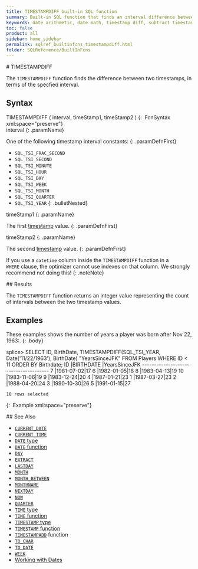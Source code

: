 ```yaml
---
title: TIMESTAMPDIFF built-in SQL function
summary: Built-in SQL function that finds an interval difference between two timestamps
keywords: date arithmetic, date math, timestamp diff, subtract timestamps
toc: false
product: all
sidebar: home_sidebar
permalink: sqlref_builtinfcns_timestampdiff.html
folder: SQLReference/BuiltInFcns
---
```

<section>
<div class="TopicContent" data-swiftype-index="true" markdown="1">
# TIMESTAMPDIFF

The `TIMESTAMPDIFF` function finds the difference between two
timestamps, in terms of the specfied interval.

## Syntax

<div class="fcnWrapperWide" markdown="1">
    TIMESTAMPDIFF ( interval, timeStamp1, timeStamp2 )
{: .FcnSyntax xml:space="preserve"}

</div>
<div class="paramList" markdown="1">
interval
{: .paramName}

One of the following timestamp interval constants:
{: .paramDefnFirst}

* `SQL_TSI_FRAC_SECOND`
* `SQL_TSI_SECOND`
* `SQL_TSI_MINUTE`
* `SQL_TSI_HOUR`
* `SQL_TSI_DAY`
* `SQL_TSI_WEEK`
* `SQL_TSI_MONTH`
* `SQL_TSI_QUARTER`
* `SQL_TSI_YEAR`
{: .bulletNested}

timeStamp1
{: .paramName}

The first [timestamp](sqlref_builtinfcns_timestamp.html) value.
{: .paramDefnFirst}

timeStamp2
{: .paramName}

The second [timestamp](sqlref_builtinfcns_timestamp.html) value.
{: .paramDefnFirst}

If you use a `datetime` column inside the `TIMESTAMPDIFF` function in a
`WHERE` clause, the optimizer cannot use indexes on that column. We
strongly recommend not doing this!
{: .noteNote}

</div>
## Results

The `TIMESTAMPDIFF` function returns an integer value representing the
count of intervals between the two timestamp values.

## Examples

These examples shows the number of years a player was born after Nov 22,
1963:.
{: .body}

<div class="preWrapperWide" markdown="1">
    splice> SELECT ID, BirthDate, TIMESTAMPDIFF(SQL_TSI_YEAR, Date('11/22/1963'), BirthDate) "YearsSinceJFK"
       FROM Players WHERE ID < 11
       ORDER BY Birthdate;
    ID    |BIRTHDATE |YearsSinceJFK
    --------------------------------------
    7     |1981-07-02|17
    6     |1982-01-05|18
    8     |1983-04-13|19
    10    |1983-11-06|19
    9     |1983-12-24|20
    4     |1987-01-21|23
    1     |1987-03-27|23
    2     |1988-04-20|24
    3     |1990-10-30|26
    5     |1991-01-15|27

    10 rows selected
{: .Example xml:space="preserve"}

</div>
## See Also

* [`CURRENT_DATE`](sqlref_builtinfcns_currentdate.html)
* [`CURRENT_TIME`](sqlref_builtinfcns_currenttime.html)
* [`DATE` type](sqlref_datatypes_date.html)
* [`DATE` function](sqlref_builtinfcns_date.html) 
* [`DAY`](sqlref_builtinfcns_day.html) 
* [`EXTRACT`](sqlref_builtinfcns_extract.html) 
* [`LASTDAY`](sqlref_builtinfcns_day.html) 
* [`MONTH`](sqlref_builtinfcns_month.html)
* [`MONTH_BETWEEN`](sqlref_builtinfcns_monthbetween.html)
* [`MONTHNAME`](sqlref_builtinfcns_monthname.html) 
* [`NEXTDAY`](sqlref_builtinfcns_day.html) 
* [`NOW`](sqlref_builtinfcns_now.html)
* [`QUARTER`](sqlref_builtinfcns_quarter.html)
* [`TIME` type](sqlref_datatypes_time.html)
* [`TIME` function](sqlref_datatypes_time.html)
* [`TIMESTAMP` type](sqlref_datatypes_timestamp.html) 
* [`TIMESTAMP` function](sqlref_builtinfcns_timestamp.html) 
* [`TIMESTAMPADD`](sqlref_builtinfcns_timestampadd.html) function
* [`TO_CHAR`](sqlref_builtinfcns_char.html) 
* [`TO_DATE`](sqlref_builtinfcns_date.html)
* [`WEEK`](sqlref_builtinfcns_week.html)
* [Working with Dates](developers_fundamentals_dates.html)

</div>
</section>
